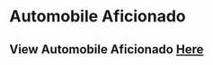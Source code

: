 # Automobile Aficionado 



## View Automobile Aficionado [Here](https://automobile-aficionado.herokuapp.com/)